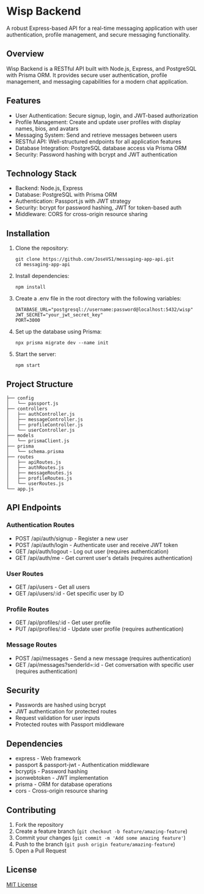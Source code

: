 # Wisp Backend
A robust Express-based API for a real-time messaging application with user authentication, profile management, and secure messaging functionality.

## Overview
Wisp Backend is a RESTful API built with Node.js, Express, and PostgreSQL with Prisma ORM. It provides secure user authentication, profile management, and messaging capabilities for a modern chat application.

## Features
- User Authentication: Secure signup, login, and JWT-based authorization
- Profile Management: Create and update user profiles with display names, bios, and avatars
- Messaging System: Send and retrieve messages between users
- RESTful API: Well-structured endpoints for all application features
- Database Integration: PostgreSQL database access via Prisma ORM
- Security: Password hashing with bcrypt and JWT authentication

## Technology Stack
- Backend: Node.js, Express
- Database: PostgreSQL with Prisma ORM
- Authentication: Passport.js with JWT strategy
- Security: bcrypt for password hashing, JWT for token-based auth
- Middleware: CORS for cross-origin resource sharing

## Installation
1. Clone the repository:
   ```
   git clone https://github.com/JoseVS1/messaging-app-api.git
   cd messaging-app-api
   ```

2. Install dependencies:
   ```
   npm install
   ```

3. Create a .env file in the root directory with the following variables:
   ```
   DATABASE_URL="postgresql://username:password@localhost:5432/wisp"
   JWT_SECRET="your_jwt_secret_key"
   PORT=3000
   ```

4. Set up the database using Prisma:
   ```
   npx prisma migrate dev --name init
   ```

5. Start the server:
   ```
   npm start
   ```

## Project Structure
```
├── config
│   └── passport.js
├── controllers
│   ├── authController.js
│   ├── messageController.js
│   ├── profileController.js
│   └── userController.js
├── models
│   └── prismaClient.js
├── prisma
│   └── schema.prisma
├── routes
│   ├── apiRoutes.js
│   ├── authRoutes.js
│   ├── messageRoutes.js
│   ├── profileRoutes.js
│   └── userRoutes.js
└── app.js
```

## API Endpoints

### Authentication Routes
- POST /api/auth/signup - Register a new user
- POST /api/auth/login - Authenticate user and receive JWT token
- GET /api/auth/logout - Log out user (requires authentication)
- GET /api/auth/me - Get current user's details (requires authentication)

### User Routes
- GET /api/users - Get all users
- GET /api/users/:id - Get specific user by ID

### Profile Routes
- GET /api/profiles/:id - Get user profile
- PUT /api/profiles/:id - Update user profile (requires authentication)

### Message Routes
- POST /api/messages - Send a new message (requires authentication)
- GET /api/messages?senderId=:id - Get conversation with specific user (requires authentication)

## Security
- Passwords are hashed using bcrypt
- JWT authentication for protected routes
- Request validation for user inputs
- Protected routes with Passport middleware

## Dependencies
- express - Web framework
- passport & passport-jwt - Authentication middleware
- bcryptjs - Password hashing
- jsonwebtoken - JWT implementation
- prisma - ORM for database operations
- cors - Cross-origin resource sharing

## Contributing
1. Fork the repository
2. Create a feature branch (`git checkout -b feature/amazing-feature`)
3. Commit your changes (`git commit -m 'Add some amazing feature'`)
4. Push to the branch (`git push origin feature/amazing-feature`)
5. Open a Pull Request

## License
[MIT License](LICENSE)
